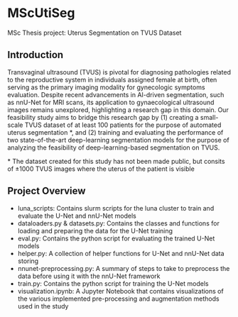# MScUtiSeg
MSc Thesis project: Uterus Segmentation on TVUS Dataset

## Introduction
Transvaginal ultrasound (TVUS) is pivotal for diagnosing pathologies related to the reproductive system in individuals assigned female at birth, often serving as the primary imaging modality for gynecologic symptoms evaluation. Despite recent advancements in AI-driven segmentation, such as nnU-Net for MRI scans, its application to gynaecological ultrasound images remains unexplored, highlighting a research gap in this domain. Our feasibility study aims to bridge this research gap by (1) creating a small-scale TVUS dataset of at least 100 patients for the purpose of automated uterus segmentation *, and (2) training and evaluating the performance of two state-of-the-art deep-learning segmentation models for the purpose of analyzing the feasibility of deep-learning-based segmentation on TVUS.

\* The dataset created for this study has not been made public, but consits of ±1000 TVUS images where the uterus of the patient is visible 

## Project Overview
- luna_scripts: Contains slurm scripts for the luna cluster to train and evaluate the U-Net and nnU-Net models
- dataloaders.py & datasets.py: Contains the classes and functions for loading and preparing the data for the U-Net training
- eval.py: Contains the python script for evaluating the trained U-Net models
- helper.py: A collection of helper functions for U-Net and nnU-Net data storing
- nnunet-preprocessing.py: A summary of steps to take to preprocess the data before using it with the nnU-Net framework
- train.py: Contains the python script for training the U-Net models
- visualization.ipynb: A Jupyter Notebook that contains visualizations of the various implemented pre-processing and augmentation methods used in the study 
